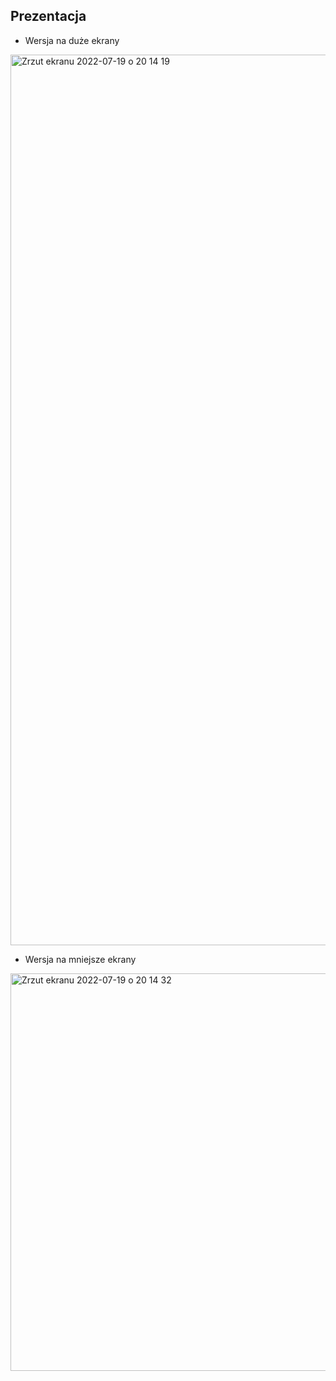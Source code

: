 ## Prezentacja

* Wersja na duże ekrany
<img width="1425" alt="Zrzut ekranu 2022-07-19 o 20 14 19" src="https://user-images.githubusercontent.com/67802673/179822641-1d80c731-8feb-4b31-a104-10fbdeafb349.png">

* Wersja na mniejsze ekrany
<img width="636" alt="Zrzut ekranu 2022-07-19 o 20 14 32" src="https://user-images.githubusercontent.com/67802673/179823210-33f33b0c-ba92-4a1f-9e2b-9ae53937c6d5.png">
